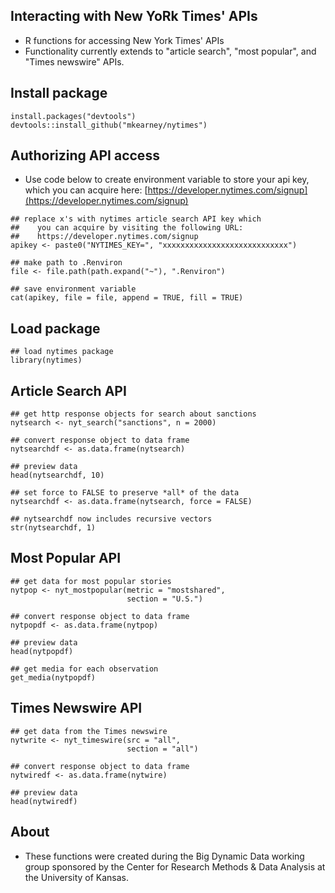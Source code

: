 ## Interacting with New YoRk Times' APIs

- R functions for accessing New York Times' APIs
- Functionality currently extends to "article search", "most
  popular", and "Times newswire" APIs.

## Install package

```{r}
install.packages("devtools")
devtools::install_github("mkearney/nytimes")
```

## Authorizing API access
- Use code below to create environment variable to store your api key,
  which you can acquire here:
  [https://developer.nytimes.com/signup](https://developer.nytimes.com/signup)

```{r}
## replace x's with nytimes article search API key which
##    you can acquire by visiting the following URL:
##    https://developer.nytimes.com/signup
apikey <- paste0("NYTIMES_KEY=", "xxxxxxxxxxxxxxxxxxxxxxxxxxxx")

## make path to .Renviron
file <- file.path(path.expand("~"), ".Renviron")

## save environment variable
cat(apikey, file = file, append = TRUE, fill = TRUE)
```

## Load package

```{r}
## load nytimes package
library(nytimes)
```

## Article Search API

```{r}
## get http response objects for search about sanctions
nytsearch <- nyt_search("sanctions", n = 2000)

## convert response object to data frame
nytsearchdf <- as.data.frame(nytsearch)

## preview data
head(nytsearchdf, 10)

## set force to FALSE to preserve *all* of the data
nytsearchdf <- as.data.frame(nytsearch, force = FALSE)

## nytsearchdf now includes recursive vectors
str(nytsearchdf, 1)
```

## Most Popular API

```{r}
## get data for most popular stories
nytpop <- nyt_mostpopular(metric = "mostshared",
                          section = "U.S.")

## convert response object to data frame
nytpopdf <- as.data.frame(nytpop)

## preview data
head(nytpopdf)

## get media for each observation
get_media(nytpopdf)
```

## Times Newswire API

```{r}
## get data from the Times newswire
nytwrite <- nyt_timeswire(src = "all",
                          section = "all")

## convert response object to data frame
nytwiredf <- as.data.frame(nytwire)

## preview data
head(nytwiredf)
```


## About
- These functions were created during the Big Dynamic Data working
  group sponsored by the Center for Research Methods & Data Analysis
  at the University of Kansas.

